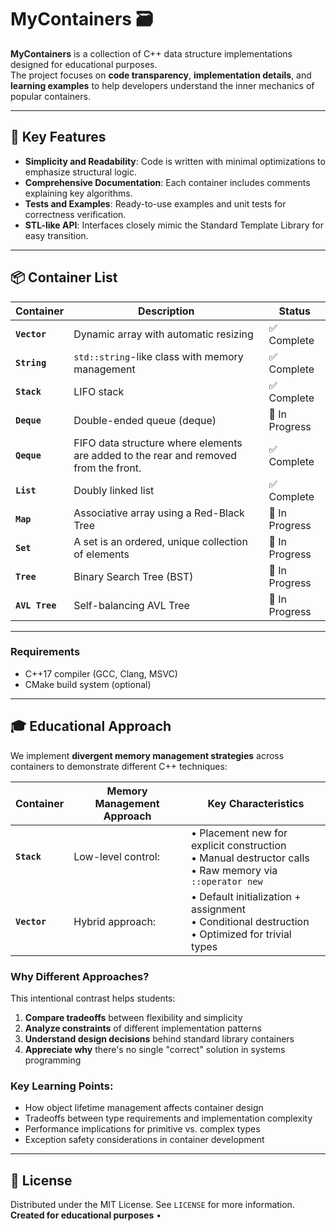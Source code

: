 # MyContainers 🗃️

**MyContainers** is a collection of C++ data structure implementations designed for educational purposes.  
The project focuses on **code transparency**, **implementation details**, and **learning examples** to help developers understand the inner mechanics of popular containers.

---

## 🌟 Key Features

- **Simplicity and Readability**: Code is written with minimal optimizations to emphasize structural logic.
- **Comprehensive Documentation**: Each container includes comments explaining key algorithms.
- **Tests and Examples**: Ready-to-use examples and unit tests for correctness verification.
- **STL-like API**: Interfaces closely mimic the Standard Template Library for easy transition.

---

## 📦 Container List

| Container                | Description                                          | Status        |
|--------------------------|-----------------------------------------------------|---------------|
| **`Vector`**             | Dynamic array with automatic resizing               | ✅ Complete  |
| **`String`**             | `std::string`-like class with memory management     | ✅ Complete   |
| **`Stack`**              | LIFO stack                                          | ✅ Complete  |
| **`Deque`**              | Double-ended queue (deque)                          | 🚧 In Progress |
| **`Qeque`**              | FIFO data structure where elements are added to the rear and removed from the front. | ✅ Complete |
| **`List`**               | Doubly linked list                                   | ✅ Complete   |
| **`Map`**                | Associative array using a Red-Black Tree            | 🚧 In Progress   |
| **`Set`**                |A set is an ordered, unique collection of elements   | 🚧 In Progress   |
| **`Tree`**               | Binary Search Tree (BST)                            | 🚧 In Progress   |
| **`AVL Tree`**           | Self-balancing AVL Tree                             | 🚧 In Progress |

---

### Requirements
- C++17 compiler (GCC, Clang, MSVC)
- CMake build system (optional)

---

## 🎓 Educational Approach

We implement **divergent memory management strategies** across containers to demonstrate different C++ techniques:

| Container | Memory Management Approach                          | Key Characteristics                             |
|-----------|----------------------------------------------------|------------------------------------------------|
| **`Stack`** | Low-level control:                                  | • Placement new for explicit construction<br>• Manual destructor calls<br>• Raw memory via `::operator new` |
| **`Vector`**  | Hybrid approach:                                    | • Default initialization + assignment<br>• Conditional destruction<br>• Optimized for trivial types |

### Why Different Approaches?
This intentional contrast helps students:
1. **Compare tradeoffs** between flexibility and simplicity
2. **Analyze constraints** of different implementation patterns
3. **Understand design decisions** behind standard library containers
4. **Appreciate why** there's no single "correct" solution in systems programming

### Key Learning Points:
- How object lifetime management affects container design
- Tradeoffs between type requirements and implementation complexity
- Performance implications for primitive vs. complex types
- Exception safety considerations in container development

---

## 📜 License
Distributed under the MIT License. See `LICENSE` for more information.  
**Created for educational purposes** •

